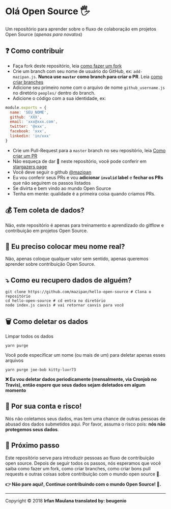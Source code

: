 ﻿# Olá Open Source 🖐️

Um repositório para aprender sobre o fluxo de colaboração em projetos Open Source (*apenas para novatos*)

## ❓ Como contribuir

+ Faça fork deste repositório, leia [como fazer um fork](https://help.github.com/articles/fork-a-repo/)
+ Crie um branch com seu nome de usuário do GitHub, ex: `add-mazipan.js`. **Nunca use `master` como branch para criar o PR**. Leia [como criar branches](https://help.github.com/articles/creating-and-deleting-branches-within-your-repository/)
+ Adicione seu primeiro nome com o arquivo de nome `github_username.js` no diretório `peoples/` dentro do branch.
+ Adicione o código com a sua identidade, ex:

```js 
module.exports = {
  name: 'SEU_NOME',
  github: 'XXX',
  email: 'xxx@xxx.com',
  twitter: '@xxx',
  facebook: 'xxx',
  linkedin: 'in/xxx'
}
```

+ Crie um Pull-Request para a `master` branch no seu repositório, leia [Como criar um PR](https://help.github.com/articles/creating-a-pull-request/)
+ Não esqueça de dar 🌟 neste repositório, você pode conferir em [stargazers page](https://github.com/mazipan/hello-open-source/stargazers)
+ Você deve seguir o github [@mazipan](https://github.com/mazipan)
+ Eu vou conferir seus PRs e vou **adicionar `invalid` label** e **fechar os PRs** que não seguirem os passos listados
+ Se divirta e bem vindo ao mundo Open Source
+ Tenha em mente: qualidade é a primeira coisa quando criamos PRs.

## 💰 Tem coleta de dados?

Não, este repositório é apenas para treinamento e aprendizado do gitflow e contribuição em projetos Open Source.

## 🥶 Eu preciso colocar meu nome real?

Não, apenas coloque qualquer valor sem sentido, apenas queremos aprender sobre contribuição Open Source.

## ⤵️ Como eu recupero dados de alguém?

```shell
git clone https://github.com/mazipan/hello-open-source # Clona o repositório
cd hello-open-source # cd entra no diretório
node index.js caxvis # vai retornar caxvis para você
```

## 🗑️ Como deletar os dados

Limpar todos os dados

```shell
yarn purge
```

Você pode especificar um nome (ou mais de um) para deletar apenas esses arquivos

```shell
yarn purge joe-bob kitty-luvr73
```

**❌ Eu vou deletar dados periodicamente (mensalmente, via Cronjob no Travis), então espere que seus dados sejam deletados em algum momento**

## 🙈 Por sua conta e risco!

Nós não coletamos seus dados, mas tem uma chance de outras pessoas de abusad dos dados submetidos aqui. Por favor, assuma o risco pois: **nós não protegemos seus dados**.

## 🚶 Próximo passo

Este repositório serve para introduzir pessoas ao fluxo de contribuição open source. Depois de seguir todos os passos, nós esperamos que você saiba como fazer um fork, como criar branches, como criar bons pull requests e outras coisas sobre contribuição com o mundo open source 🥳.


**👉 Não pare aqui!, Continue contribuindo com o mundo Open Source! 🙏.**

------

Copyright © 2018 **Irfan Maulana translated by: beugenio**
